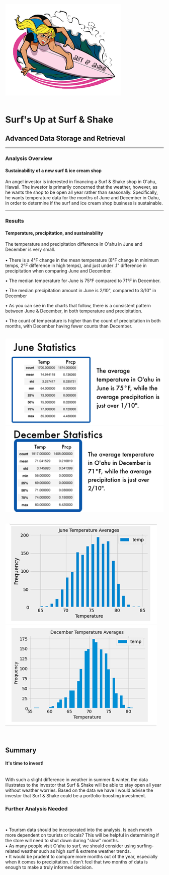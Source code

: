 <img src="https://github.com/meggrooms/surfs_up/blob/main/images/surf_shake_logo_sm.png">
<BR><BR>
 
# Surf's Up at Surf & Shake
## Advanced Data Storage and Retrieval
-----

### Analysis Overview
#### Sustainability of a new surf & ice cream shop
An angel investor is interested in financing a Surf & Shake shop in O'ahu, Hawaii. The investor is primarily concerned that the weather, however, as he wants the shop to be open all year rather than seasonally. Specifically, he wants temperature data for the months of June and December in Oahu, in order to determine if the surf and ice cream shop business is sustainable.
<BR>

-----

### Results
#### Temperature, precipitation, and sustainability

The temperature and precipitation difference in O'ahu in June and December is very small. 
 <BR>
<BR>
• There is a 4°F change in the mean temperature (8°F change in minimum temps, 2°F difference in high temps), and just under .1" difference in precipitation when comparing June and December.
<BR>

• The median temperature for June is 75°F compared to 71°F in December.
<BR>

 • The median precipitation amount in June is 2/10", compared to 3/10" in December
<BR>
 
• As you can see in the charts that follow, there is a consistent pattern between June & December, in both temperature and precipitation.
 <BR>

• The count of temperature is higher than the count of precipitation in both months, with December having fewer counts than December.



 <BR>
<img src="https://github.com/meggrooms/surfs_up/blob/main/images/June_stats_box_small.png">
 
<BR> 
<img src="https://github.com/meggrooms/surfs_up/blob/main/images/Dec_stats_box_small.png">
<BR>
<BR>

 <BR>


<img src="https://github.com/meggrooms/surfs_up/blob/main/images/June_avg.png">
<BR>
<img src="https://github.com/meggrooms/surfs_up/blob/main/images/2_dec_avg.png">
<BR> 
<BR>
<BR>



  
## Summary
#### It's time to invest!
 <BR>
With such a slight difference in weather in summer & winter, the data illustrates to the investor that Surf & Shake will be able to stay open all year without weather worries. Based on the data we have I would advise the investor that Surf & Shake could be a portfolio-boosting investment.
 

### Further Analysis Needed
 <BR>

• Tourism data should be incorporated into the analysis. Is each month more dependent on tourists or locals? This will be helpful in determining if the store will need to shut down during "slow" months.
  <BR>
• As many people visit O'ahu to surf, we should consider using surfing-related weather such as high surf & extreme weather trends.
   <BR> 
• It would be prudent to compare more months out of the year, especially when it comes to precipitation. I don't feel that two months of data is enough to make a truly informed decision.
<BR>

